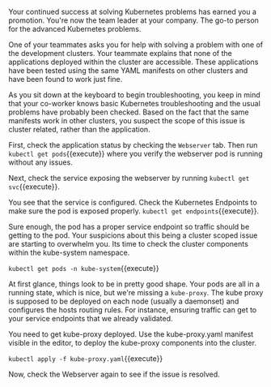 Your continued success at solving Kubernetes problems has earned you a
promotion. You're now the team leader at your company. The go-to person for the
advanced Kubernetes problems.

One of your teammates asks you for help with solving a problem with one of the
development clusters. Your teammate explains that none of the applications
deployed within the cluster are accessible. These applications have been tested
using the same YAML manifests on other clusters and have been found to work just
fine.

As you sit down at the keyboard to begin troubleshooting, you keep in mind that
your co-worker knows basic Kubernetes troubleshooting and the usual problems
have probably been checked. Based on the fact that the same manifests work in
other clusters, you suspect the scope of this issue is cluster related, rather
than the application.

First, check the application status by checking the `Webserver` tab. 
Then run `kubectl get pods`{{execute}} where you verify the webserver pod is
running without any issues.

Next, check the service exposing the webserver by running `kubectl get
svc`{{execute}}.

You see that the service is configured. Check the Kubernetes Endpoints to make
sure the pod is exposed properly. `kubectl get endpoints`{{execute}}.

Sure enough, the pod has a proper service endpoint so traffic should be getting
to the pod. Your suspicions about this being a cluster scoped issue are starting
to overwhelm you. Its time to check the cluster components within the
kube-system namespace.

`kubectl get pods -n kube-system`{{execute}}

At first glance, things look to be in pretty good shape. Your pods are all in a
running state, which is nice, but we're missing a `kube-proxy`. The kube proxy
is supposed to be deployed on each node (usually a daemonset) and configures the
hosts routing rules. For instance, ensuring traffic can get to your service
endpoints that we already validated.

You need to get kube-proxy deployed. Use the kube-proxy.yaml manifest visible in
the editor, to deploy the kube-proxy components into the cluster.

`kubectl apply -f kube-proxy.yaml`{{execute}}

Now, check the Webserver again to see if the issue is resolved.
